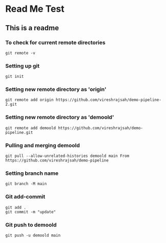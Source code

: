 # Read Me Test
## This is a readme

### To check for current remote directories
```
git remote -v
```
### Setting up git
```
git init
```
### Setting new remote directory as 'origin'
```
git remote add origin https://github.com/vireshrajsah/demo-pipeline-2.git
```
### Setting new remote directory as 'demoold'
```
git remote add demoold https://github.com/vireshrajsah/demo-pipeline.git
```

### Pulling and merging demoold
```
git pull --allow-unrelated-histories demoold main From https://github.com/vireshrajsah/demo-pipeline
```
### Setting branch name
```
git branch -M main 
```
### Git add-commit
```
git add .
git commit -m "update"
```
### Git push to demoold
```
git push -u demoold main
```
